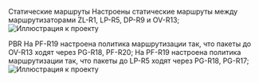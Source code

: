 Статические маршруты
Настроены статические маршруты между маршрутизаторами ZL-R1, LP-R5, DP-R9 и OV-R13;
![Иллюстрация к проекту](https://github.com/vladimirvolfovich93/Part1/blob/main/Static%20routing%2C%20PBR%2C%20IP%20SLA/Static%20routes.png)

PBR
На PF-R19 настроена политика маршрутизации так, что пакеты до OV-R13 ходят через PG-R18, PF-R20;
На PF-R19 настроена политика маршрутизации так, что пакеты до LP-R5 ходят через PG-R18, PG-R17;
![Иллюстрация к проекту](https://github.com/vladimirvolfovich93/Part1/blob/main/Static%20routing%2C%20PBR%2C%20IP%20SLA/PBR.png)
